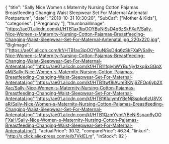 {
	"title": "Sally Nice Women s Maternity Nursing Cotton Pajamas Breastfeeding Changing Waist Sleepwear Set For Maternal Antenatal Postpartum",
	"date": "2018-10-31 10:30:20",
	"SubCat": ["Mother & Kids"],
	"categories": ["Pregnancy "],
	"thumbnailImage": "https://ae01.alicdn.com/kf/HTB1ax3ipOOYBuNjSsD4q6zSkFXaP/Sally-Nice-Women-s-Maternity-Nursing-Cotton-Pajamas-Breastfeeding-Changing-Waist-Sleepwear-Set-For-Maternal-Antenatal.jpg_220x220.jpg",
	"BigImage": ["https://ae01.alicdn.com/kf/HTB1ax3ipOOYBuNjSsD4q6zSkFXaP/Sally-Nice-Women-s-Maternity-Nursing-Cotton-Pajamas-Breastfeeding-Changing-Waist-Sleepwear-Set-For-Maternal-Antenatal.jpg","https://ae01.alicdn.com/kf/HTB11fqlyhWYBuNjy1zkq6xGGpXaM/Sally-Nice-Women-s-Maternity-Nursing-Cotton-Pajamas-Breastfeeding-Changing-Waist-Sleepwear-Set-For-Maternal-Antenatal.jpg","https://ae01.alicdn.com/kf/HTB1twf8iAUmBKNjSZFOq6yb2XXac/Sally-Nice-Women-s-Maternity-Nursing-Cotton-Pajamas-Breastfeeding-Changing-Waist-Sleepwear-Set-For-Maternal-Antenatal.jpg","https://ae01.alicdn.com/kf/HTB1KluIymtYBeNjSspkq6zU8VXaR/Sally-Nice-Women-s-Maternity-Nursing-Cotton-Pajamas-Breastfeeding-Changing-Waist-Sleepwear-Set-For-Maternal-Antenatal.jpg","https://ae01.alicdn.com/kf/HTB1QzmYymtYBeNjSspaq6yOOFXaH/Sally-Nice-Women-s-Maternity-Nursing-Cotton-Pajamas-Breastfeeding-Changing-Waist-Sleepwear-Set-For-Maternal-Antenatal.jpg"],
	"actualPrice": 30.12,
	"comparePrice": 46.34,
	"linkurl": "http://s.click.aliexpress.com/e/b7VkIELm",
	"inStock": 82
}

